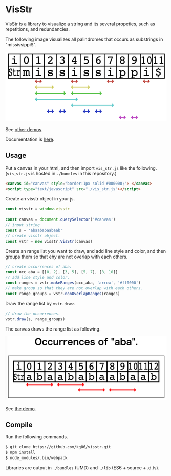 # VisStr

VisStr is a library to visualize a string and its several propeties, such as repetitions, and redundancies.

The following image visualizes all palindromes that occurs as substrings in "mississippi$".

![](others/palindromes.png)

See [other demos](https://kg86.github.io/visstr/dist/vis_str_demo.html).

Documentation is [here](https://kg86.github.io/visstr/docs/index.html).

## Usage

Put a canvas in your html, and then import `vis_str.js` like the following.
(`vis_str.js` is hosted in `./bundles` in this repository.)
```html
<canvas id="canvas" style="border:1px solid #000000;"> </canvas>
<script type="text/javascript" src="./vis_str.js"></script>
```

Create an visstr object in your js.
```js
const visstr = window.visstr

const canvas = document.querySelector('#canvas')
// input string
const s = 'abaababaabaab'
// create visstr object.
const vstr = new visstr.VisStr(canvas)
```

Create an range list you want to draw, and add line style and color, and then groups them so that ehy are not overlap with each others.
```js
// create occurrences of aba.
const occ_aba = [[0, 2], [3, 5], [5, 7], [8, 10]]
// add line style and color.
const ranges = vstr.makeRanges(occ_aba, 'arrow', '#ff0000')
// make group so that they are not overlap with each others.
const range_groups = vstr.nonOverlapRanges(ranges)
```

Draw the range list by `vstr.draw`.
```js
// draw the occurrences.
vstr.draw(s, range_groups)
```

The canvas draws the range list as following.

![](others/occ_aba.png)

See [the demo](https://kg86.github.io/visstr/dist/vis_str_demo_occ.html).

## Compile

Run the following commands.

```bash
$ git clone https://github.com/kg86/visstr.git
$ npm install
$ node_modules/.bin/webpack
```
Libraries are output in `./bundles` (UMD) and `./lib` (ES6 + source + .d.ts).
